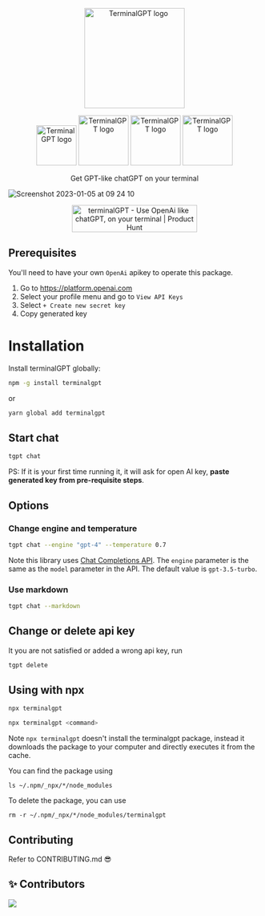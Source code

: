 <p align="center">
  <img width="200" alt="TerminalGPT logo" src="https://user-images.githubusercontent.com/11979969/211214696-7519a871-4981-44a8-8c2d-a1d187839126.png"/>
</p>

<p align="center">
   <img width="80" alt="TerminalGPT logo" src="https://img.shields.io/github/actions/workflow/status/jucasoliveira/terminalGPT/pr.yml"/>
   <img width="100" alt="TerminalGPT logo" src="https://img.shields.io/npm/dt/terminalgpt"/>
   <img width="100" alt="TerminalGPT logo" src="https://img.shields.io/github/contributors/jucasoliveira/terminalGPT"/>
   <img width="100" alt="TerminalGPT logo" src="https://img.shields.io/github/package-json/v/jucasoliveira/terminalGPT"/>

</p>

<p align="center">
Get GPT-like chatGPT on your terminal
</p>

![Screenshot 2023-01-05 at 09 24 10](https://user-images.githubusercontent.com/11979969/210746185-69722c94-b073-4863-82bc-b662236c8305.png)

<p align="center">
<a href="https://www.producthunt.com/posts/terminalgpt?utm_source=badge-featured&utm_medium=badge&utm_souce=badge-terminalgpt" target="_blank"><img src="https://api.producthunt.com/widgets/embed-image/v1/featured.svg?post_id=373888&theme=light" alt="terminalGPT - Use&#0032;OpenAi&#0032;like&#0032;chatGPT&#0044;&#0032;on&#0032;your&#0032;terminal | Product Hunt" style="width: 250px; height: 54px;" width="250" height="54" /></a>

</p>

## Prerequisites

You'll need to have your own `OpenAi` apikey to operate this package.

1. Go to <https://platform.openai.com>
2. Select your profile menu and go to `View API Keys`
3. Select `+ Create new secret key`
4. Copy generated key

# Installation

Install terminalGPT globally:

```bash
npm -g install terminalgpt
```

or

```bash
yarn global add terminalgpt
```

## Start chat

```bash
tgpt chat
```

PS: If it is your first time running it, it will ask for open AI key, **paste generated key from pre-requisite steps**.

## Options

### Change engine and temperature

```bash
tgpt chat --engine "gpt-4" --temperature 0.7
```

Note this library uses [Chat Completions API](https://platform.openai.com/docs/api-reference/chat).
The `engine` parameter is the same as the `model` parameter in the API. The default value is `gpt-3.5-turbo`.

### Use markdown

```bash
tgpt chat --markdown
```

## Change or delete api key

It you are not satisfied or added a wrong api key, run

```bash
tgpt delete
```

## Using with npx

```bash
npx terminalgpt
```

```bash
npx terminalgpt <command>
```

Note `npx terminalgpt` doesn't install the terminalgpt package, instead it downloads the package to your computer and directly executes it from the cache.

You can find the package using

`ls ~/.npm/_npx/*/node_modules`

To delete the package, you can use

`rm -r ~/.npm/_npx/*/node_modules/terminalgpt`

## Contributing

Refer to CONTRIBUTING.md 😎

## ✨ Contributors

<a href="https://github.com/jucasoliveira/terminalGPT/graphs/contributors">
  <img src="https://contrib.rocks/image?repo=jucasoliveira/terminalGPT" />
</a>
